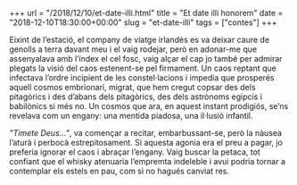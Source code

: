 +++
url = "/2018/12/10/et-date-illi.html"
title = "Et date illi honorem"
date = "2018-12-10T18:30:00+00:00"
slug = "et-date-illi"
tags = ["contes"]
+++

Eixint de l’estació, el company de viatge irlandès es va deixar caure de genolls a terra davant meu i el vaig rodejar, però en adonar-me que assenyalava amb l’índex el cel fosc, vaig alçar el cap jo també per admirar plegats la visió del caos estenent-se pel firmament. Un caos reptant que infectava l’ordre incipient de les constel·lacions i impedia que prosperés aquell cosmos embrionari, migrat, que hem cregut copsar des dels pitagòrics i des d’abans dels pitagòrics, des dels astrònoms egipcis i babilònics si més no. Un cosmos que ara, en aquest instant prodigiós, se’ns revelava com un engany: una mentida piadosa, una il·lusió infantil.

*”Timete Deus…”*, va començar a recitar, embarbussant-se, però la nàusea l’aturà i perbocà estrepitosament. Si aquesta agonia era el preu a pagar, jo preferia ignorar el caos i abraçar l’engany. Vaig buscar la petaca, tot confiant que el whisky atenuaria l’empremta indeleble i avui podria tornar a contemplar els estels en pau, com si no hagués canviat res.

